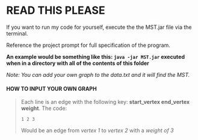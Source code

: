 # READ THIS PLEASE

If you want to run my code for yourself, execute the the MST.jar file via the terminal.

Reference the project prompt for full specification of the program.

**An example would be something like this: `java -jar MST.jar` executed when in a directory with all of the contents of this folder**

*Note: You can add your own graph to the data.txt and it will find the MST.*

#### HOW TO INPUT YOUR OWN GRAPH ####
>Each line is an edge with the following key: **start_vertex end_vertex weight**. 
>The code:
>~~~
>1 2 3
>~~~
>Would be an edge from *vertex 1* to *vertex 2* with a *weight of 3*
